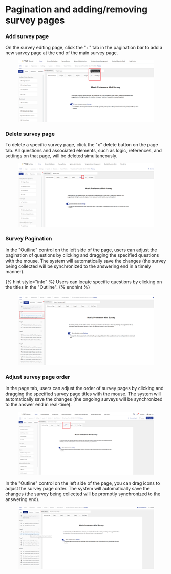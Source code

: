 # Pagination and adding/removing survey pages

### Add survey page

On the survey editing page, click the "+" tab in the pagination bar to add a new survey page at the end of the main survey page.

<figure><img src="../../../.gitbook/assets/image (864).png" alt=""><figcaption></figcaption></figure>

### Delete survey page

To delete a specific survey page, click the "x" delete button on the page tab. All questions and associated elements, such as logic, references, and settings on that page, will be deleted simultaneously.

<figure><img src="../../../.gitbook/assets/image (865).png" alt=""><figcaption></figcaption></figure>

### Survey Pagination

In the "Outline" control on the left side of the page, users can adjust the pagination of questions by clicking and dragging the specified questions with the mouse. The system will automatically save the changes (the survey being collected will be synchronized to the answering end in a timely manner).

{% hint style="info" %}
Users can locate specific questions by clicking on the titles in the "Outline".
{% endhint %}

<figure><img src="../../../.gitbook/assets/image (867).png" alt=""><figcaption></figcaption></figure>

### Adjust survey page order

In the page tab, users can adjust the order of survey pages by clicking and dragging the specified survey page titles with the mouse. The system will automatically save the changes (the ongoing surveys will be synchronized to the answer end in real-time).

<figure><img src="../../../.gitbook/assets/image (868).png" alt=""><figcaption></figcaption></figure>

In the "Outline" control on the left side of the page, you can drag icons to adjust the survey page order. The system will automatically save the changes (the survey being collected will be promptly synchronized to the answering end).

<figure><img src="../../../.gitbook/assets/image (869).png" alt=""><figcaption></figcaption></figure>
